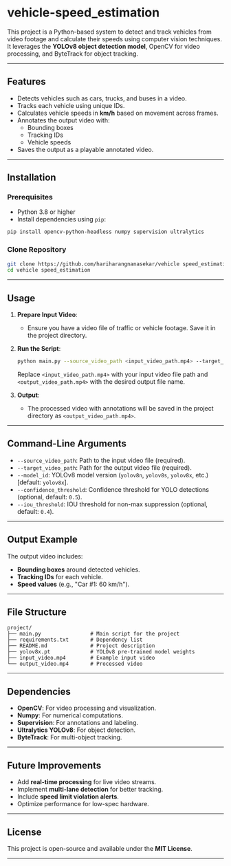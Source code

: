 # vehicle-speed_estimation

This project is a Python-based system to detect and track vehicles from video footage and calculate their speeds using computer vision techniques. It leverages the **YOLOv8 object detection model**, OpenCV for video processing, and ByteTrack for object tracking.

---

## **Features**

- Detects vehicles such as cars, trucks, and buses in a video.
- Tracks each vehicle using unique IDs.
- Calculates vehicle speeds in **km/h** based on movement across frames.
- Annotates the output video with:
  - Bounding boxes
  - Tracking IDs
  - Vehicle speeds
- Saves the output as a playable annotated video.

---

## **Installation**

### **Prerequisites**

- Python 3.8 or higher
- Install dependencies using `pip`:

```bash
pip install opencv-python-headless numpy supervision ultralytics
```

### **Clone Repository**

```bash
git clone https://github.com/hariharangnanasekar/vehicle speed_estimation.git
cd vehicle speed_estimation
```

---

## **Usage**

1. **Prepare Input Video**:

   - Ensure you have a video file of traffic or vehicle footage. Save it in the project directory.

2. **Run the Script**:

   ```bash
   python main.py --source_video_path <input_video_path.mp4> --target_video_path <output_video_path.mp4>
   ```

   Replace `<input_video_path.mp4>` with your input video file path and `<output_video_path.mp4>` with the desired output file name.

3. **Output**:

   - The processed video with annotations will be saved in the project directory as `<output_video_path.mp4>`.

---

## **Command-Line Arguments**

- `--source_video_path`: Path to the input video file (required).
- `--target_video_path`: Path for the output video file (required).
- `--model_id`: YOLOv8 model version (`yolov8n`, `yolov8s`, `yolov8x`, etc.) [default: `yolov8x`].
- `--confidence_threshold`: Confidence threshold for YOLO detections (optional, default: `0.5`).
- `--iou_threshold`: IOU threshold for non-max suppression (optional, default: `0.4`).

---

## **Output Example**

The output video includes:

- **Bounding boxes** around detected vehicles.
- **Tracking IDs** for each vehicle.
- **Speed values** (e.g., "Car #1: 60 km/h").

---

## **File Structure**

```
project/
├── main.py                # Main script for the project
├── requirements.txt       # Dependency list
├── README.md              # Project description 
├── yolov8x.pt             # YOLOv8 pre-trained model weights 
├── input_video.mp4        # Example input video 
└── output_video.mp4       # Processed video 
```

---

## **Dependencies**

- **OpenCV**: For video processing and visualization.
- **Numpy**: For numerical computations.
- **Supervision**: For annotations and labeling.
- **Ultralytics YOLOv8**: For object detection.
- **ByteTrack**: For multi-object tracking.

---

## **Future Improvements**

- Add **real-time processing** for live video streams.
- Implement **multi-lane detection** for better tracking.
- Include **speed limit violation alerts**.
- Optimize performance for low-spec hardware.

---

## **License**

This project is open-source and available under the **MIT License**.

---




